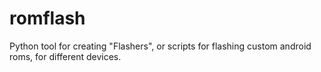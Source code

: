 # romflash
Python tool for creating "Flashers", or scripts for flashing custom android roms, for different devices.
